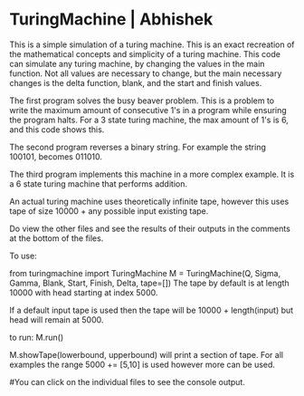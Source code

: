 # TuringMachine | Abhishek

This is a simple simulation of a turing machine. This is an exact recreation
of the mathematical concepts and simplicity of a turing machine. This 
code can simulate any turing machine, by changing the values in the 
main function. Not all values are necessary to change, but the main 
necessary changes is the delta function, blank, and the start and finish 
values. 

The first program solves the busy beaver problem. This is a problem
to write the maximum amount of consecutive 1's in a program while
ensuring the program halts. For a 3 state turing machine, the max
amount of 1's is 6, and this code shows this.

The second program reverses a binary string. For example the string
100101, becomes 011010. 

The third program implements this machine in a more
complex example. It is a 6 state turing machine that performs
addition.

An actual turing machine uses theoretically infinite tape, however
this uses tape of size 10000 + any possible input existing tape. 

Do view the other files and see the results of their outputs in
the comments at the bottom of the files.



To use:

from turingmachine import TuringMachine
M = TuringMachine(Q, Sigma, Gamma, Blank, Start, Finish, Delta, tape=[])
The tape by default is at length 10000 with head starting at index 5000.

If a default input tape is used then the tape will be 10000 + length(input) 
but head will remain at 5000.

to run:
M.run()

M.showTape(lowerbound, upperbound) will print a section of tape.
For all examples the range 5000 += [5,10] is used however more can be used.


#You can click on the individual files to see the console output.
